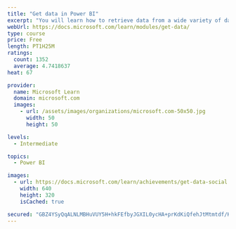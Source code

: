 ```yaml
---
title: "Get data in Power BI"
excerpt: "You will learn how to retrieve data from a wide variety of data sources, including Microsoft Excel, relational databases, and NoSQL data stores. You will also learn how to improve performance while retrieving data."
webUrl: https://docs.microsoft.com/learn/modules/get-data/
type: course
price: Free
length: PT1H25M
ratings:
  count: 1352
  average: 4.7418637
heat: 67

provider:
  name: Microsoft Learn
  domain: microsoft.com
  images:
    - url: /assets/images/organizations/microsoft.com-50x50.jpg
      width: 50
      height: 50

levels:
  - Intermediate

topics:
  - Power BI

images:
  - url: https://docs.microsoft.com/learn/achievements/get-data-social.png
    width: 640
    height: 320
    isCached: true

secured: "GBZ4YSyQqALNLMBHuVUY5H+hkFEfbyJGXIL0ycHA+prKdKiQfehJtMtmtdf/Kg9kZA3ecDDBJZgXGKLUYUZlF4A4f3l9cMUUoly0c//N1S9BX+17WLkLx9DY4oUHhV1GOe/KU5p42MfygGenkFfDjFM47yVtOam5Vwh9HL86Ji7uifmeVAWvSv+DySp6pxx0rRO7WyR+OuHeh59c0APNj+/3EJgZ25qcDHLXJUiHK1QcBSxLI/6+TzSFpWE4cfk8rxuxy1xjno5Qwve53RSOA/gtv8/t9qMX8r9UONVixlBttCgTcM+SbYA+fCzWkH/lBT7uBeP9BUvVTyU4njoGxxfBqnBkDt3TPY6CUxtNbxJb5CH5SGqm1T0nrV1jxDmFuTPkOUageYVBXnoBwk/2AXNSxuNRBpc7oPLUb7h5hCA=;j+Vu31gdspOX3+tEQQeb6g=="
---
```


